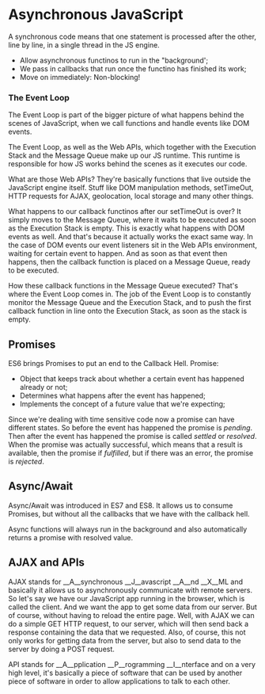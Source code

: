 # Asynchronous JavaScript
A synchronous code means that one statement is processed after the other, line by line, in a single thread in the JS engine.

- Allow asynchronous functinos to run in the "background';
- We pass in callbacks that run once the functino has finished its work;
- Move on immediately: Non-blocking!

### The Event Loop
The Event Loop is part of the bigger picture of what happens behind the scenes of JavaScript, when we call functions and handle events like DOM events.

The Event Loop, as well as the Web APIs, which together with the Execution Stack and the Message Queue make up our JS runtime. This runtime is responsible for how JS works behind the scenes as it executes our code.

What are those Web APIs? They're basically functions that live outside the JavaScript engine itself. Stuff like DOM manipulation methods, setTimeOut, HTTP requests for AJAX, geolocation, local storage and many other things.

What happens to our callback functinos after our setTimeOut is over? It simply moves to the Message Queue, where it waits to be executed as soon as the Execution Stack is empty. This is exactly what happens with DOM events as well. And that's because it actually works the exact same way. In the case of DOM events our event listeners sit in the Web APIs environment, waiting for certain event to happen. And as soon as that event then happens, then the callback function is placed on a Message Queue, ready to be executed.

How these callback functions in the Message Queue executed? That's where the Event Loop comes in. The job of the Event Loop is to constantly monitor the Message Queue and the Execution Stack, and to push the first callback function in line onto the Execution Stack, as soon as the stack is empty.

## Promises
ES6 brings Promises to put an end to the Callback Hell. Promise:

- Object that keeps track about whether a certain event has happened already or not;
- Determines what happens after the event has happened;
- Implements the concept of a future value that we're expecting; 

Since we're dealing with time sensitive code now a promise can have different states. So before the event has happened the promise is _pending_. Then after the event has happened the promise is called _settled_ or _resolved_. When the promise was actually successful, which means that a result is available, then the promise if _fulfilled_, but if there was an error, the promise is _rejected_.

## Async/Await
Async/Await was introduced in ES7 and ES8. It allows us to consume Promises, but without all the callbacks that we have with the callback hell.

Async functions will always run in the background and also automatically returns a promise with resolved value.

## AJAX and APIs
AJAX stands for __A__synchronous __J__avascript __A__nd __X__ML and basically it allows us to asynchronously communicate with remote servers. So let's say we have our JavaScript app running in the browser, which is called the client. And we want the app to get some data from our server. But of course, without having to reload the entire page. Well, with AJAX we can do a simple GET HTTP request, to our server, which will then send back a response containing the data that we requested. Also, of course, this not only works for getting data from the server, but also to send data to the server by doing a POST request.

API stands for __A__pplication __P__rogramming __I__nterface and on a very high level, it's basically a piece of software that can be used by another piece of software in order to allow applications to talk to each other.